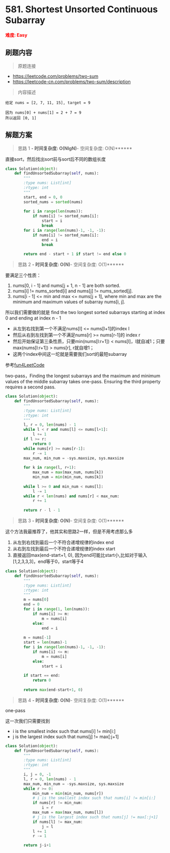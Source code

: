 # 581. Shortest Unsorted Continuous Subarray

**<font color=red>难度: Easy</font>**

## 刷题内容

> 原题连接

* https://leetcode.com/problems/two-sum
* https://leetcode-cn.com/problems/two-sum/description

> 内容描述

```
给定 nums = [2, 7, 11, 15], target = 9

因为 nums[0] + nums[1] = 2 + 7 = 9
所以返回 [0, 1]
```

## 解题方案

> 思路 1
 ******- 时间复杂度: O(NlgN)******- 空间复杂度: O(N)******

直接sort，然后找出sort前与sort后不同的数组长度


```python
class Solution(object):
    def findUnsortedSubarray(self, nums):
        """
        :type nums: List[int]
        :rtype: int
        """
        start, end = 0, 0
        sorted_nums = sorted(nums)
        
        for i in range(len(nums)):
            if nums[i] != sorted_nums[i]:
                start = i
                break
        for i in range(len(nums)-1, -1, -1):
            if nums[i] != sorted_nums[i]:
                end = i
                break           
        
        return end - start + 1 if start != end else 0
```

> 思路 2
 ******- 时间复杂度: O(N)******- 空间复杂度: O(1)******

要满足三个性质：

1. nums[0, i - 1] and nums[j + 1, n - 1] are both sorted.
2. nums[i] != nums_sorted[i] and nums[j] != nums_sorted[j].
3. nums[i - 1] <= min and max <= nums[j + 1], where min and max are the minimum and maximum values of subarray nums[i, j].

所以我们需要做的就是 find the two longest sorted subarrays starting at index 0 and ending at index n - 1

- 从左到右找到第一个不满足nums[l] <= nums[l+1]的index l
- 然后从右到左找到第一个不满足nums[r] >= nums[r-1]的 index r
- 然后开始保证第三条性质，只要min(nums[l:r+1]) < nums[l]，l就自减1；只要max(nums[l:r+1]) > nums[r], r就自增1；
- 这两个index中间这一坨就是需要我们sort的最短subarray

参考[fun4LeetCode](https://leetcode.com/problems/shortest-unsorted-continuous-subarray/discuss/103066/Ideas-behind-the-O(n)-two-pass-and-one-pass-solutions)

two-pass，Finding the longest subarrays and the maximum and minimum values of the middle subarray takes one-pass. 
Ensuring the third property requires a second pass. 

```python
class Solution(object):
    def findUnsortedSubarray(self, nums):
        """
        :type nums: List[int]
        :rtype: int
        """
        l, r = 0, len(nums) - 1
        while l < r and nums[l] <= nums[l+1]:
            l += 1
        if l >= r:
            return 0
        while nums[r] >= nums[r-1]:
            r -= 1
        max_num, min_num = -sys.maxsize, sys.maxsize
    
        for k in range(l, r+1):
            max_num = max(max_num, nums[k])
            min_num = min(min_num, nums[k])
        
        while l >= 0 and min_num < nums[l]:
            l -= 1
        while r < len(nums) and nums[r] < max_num:
            r += 1
        
        return r - l - 1
```

> 思路 3
 ******- 时间复杂度: O(N)******- 空间复杂度: O(1)******

这个方法我最推荐了，他其实和思路2一样，但是不用考虑那么多

1. 从左到右找到最后一个不符合递增规律的index end
2. 从右到左找到最后一个不符合递增规律的index start
3. 直接返回max(end-start+1, 0), 因为end可能比start小,比如对于输入[1,2,3,3,3]，end等于0，start等于4

```python
class Solution(object):
    def findUnsortedSubarray(self, nums):
        """
        :type nums: List[int]
        :rtype: int
        """
        m = nums[0]
        end = 0
        for i in range(1, len(nums)):
            if nums[i] >= m:
                m = nums[i]
            else:
                end = i
                
        m = nums[-1]
        start = len(nums)-1
        for i in range(len(nums)-1, -1, -1):
            if nums[i] <= m:
                m = nums[i]
            else:
                start = i
        
        if start == end:
            return 0
                
        return max(end-start+1, 0)
```




> 思路 4
 ******- 时间复杂度: O(N)******- 空间复杂度: O(1)******
 
 one-pass
 
 这一次我们只需要找到
 
- i is the smallest index such that nums[i] != min[i:]
- j is the largest index such that nums[j] != max[:j+1]


```python
class Solution(object):
    def findUnsortedSubarray(self, nums):
        """
        :type nums: List[int]
        :rtype: int
        """
        i, j = 0, -1
        l, r = 0, len(nums) - 1
        max_num, min_num = -sys.maxsize, sys.maxsize
        while r >= 0:
            min_num = min(min_num, nums[r])
            # i is the smallest index such that nums[i] != min[i:]
            if nums[r] != min_num:
                i = r
            max_num = max(max_num, nums[l])
            # j is the largest index such that nums[j] != max[:j+1]
            if nums[l] != max_num:
                j = l
            l += 1
            r -= 1

        return j-i+1
```

